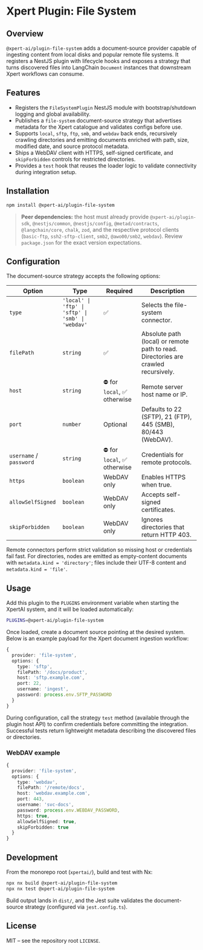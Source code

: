 # Xpert Plugin: File System

## Overview

`@xpert-ai/plugin-file-system` adds a document-source provider capable of ingesting content from local disks and popular remote file systems. It registers a NestJS plugin with lifecycle hooks and exposes a strategy that turns discovered files into LangChain `Document` instances that downstream Xpert workflows can consume.

## Features

- Registers the `FileSystemPlugin` NestJS module with bootstrap/shutdown logging and global availability.
- Publishes a `file-system` document-source strategy that advertises metadata for the Xpert catalogue and validates configs before use.
- Supports `local`, `sftp`, `ftp`, `smb`, and `webdav` back ends, recursively crawling directories and emitting documents enriched with path, size, modified date, and source protocol metadata.
- Ships a WebDAV client with HTTPS, self-signed certificate, and `skipForbidden` controls for restricted directories.
- Provides a `test` hook that reuses the loader logic to validate connectivity during integration setup.

## Installation

```bash
npm install @xpert-ai/plugin-file-system
```

> **Peer dependencies:** the host must already provide `@xpert-ai/plugin-sdk`, `@nestjs/common`, `@nestjs/config`, `@metad/contracts`, `@langchain/core`, `chalk`, `zod`, and the respective protocol clients (`basic-ftp`, `ssh2-sftp-client`, `smb2`, `@awo00/smb2`, `webdav`). Review `package.json` for the exact version expectations.

## Configuration

The document-source strategy accepts the following options:

| Option | Type | Required | Description |
| --- | --- | --- | --- |
| `type` | `'local' \| 'ftp' \| 'sftp' \| 'smb' \| 'webdav'` | ✅ | Selects the file-system connector. |
| `filePath` | `string` | ✅ | Absolute path (local) or remote path to read. Directories are crawled recursively. |
| `host` | `string` | ⛔ for `local`, ✅ otherwise | Remote server host name or IP. |
| `port` | `number` | Optional | Defaults to 22 (SFTP), 21 (FTP), 445 (SMB), 80/443 (WebDAV). |
| `username` / `password` | `string` | ⛔ for `local`, ✅ otherwise | Credentials for remote protocols. |
| `https` | `boolean` | WebDAV only | Enables HTTPS when true. |
| `allowSelfSigned` | `boolean` | WebDAV only | Accepts self-signed certificates. |
| `skipForbidden` | `boolean` | WebDAV only | Ignores directories that return HTTP 403. |

Remote connectors perform strict validation so missing host or credentials fail fast. For directories, nodes are emitted as empty-content documents with `metadata.kind = 'directory'`; files include their UTF-8 content and `metadata.kind = 'file'`.

## Usage

Add this plugin to the `PLUGINS` environment variable when starting the XpertAI system, and it will be loaded automatically:

```bash
PLUGINS=@xpert-ai/plugin-file-system
```

Once loaded, create a document source pointing at the desired system. Below is an example payload for the Xpert document ingestion workflow:

```ts
{
  provider: 'file-system',
  options: {
    type: 'sftp',
    filePath: '/docs/product',
    host: 'sftp.example.com',
    port: 22,
    username: 'ingest',
    password: process.env.SFTP_PASSWORD
  }
}
```

During configuration, call the strategy `test` method (available through the plugin host API) to confirm credentials before committing the integration. Successful tests return lightweight metadata describing the discovered files or directories.

### WebDAV example

```ts
{
  provider: 'file-system',
  options: {
    type: 'webdav',
    filePath: '/remote/docs',
    host: 'webdav.example.com',
    port: 443,
    username: 'svc-docs',
    password: process.env.WEBDAV_PASSWORD,
    https: true,
    allowSelfSigned: true,
    skipForbidden: true
  }
}
```

## Development

From the monorepo root (`xpertai/`), build and test with Nx:

```bash
npx nx build @xpert-ai/plugin-file-system
npx nx test @xpert-ai/plugin-file-system
```

Build output lands in `dist/`, and the Jest suite validates the document-source strategy (configured via `jest.config.ts`).

## License

MIT – see the repository root `LICENSE`.
